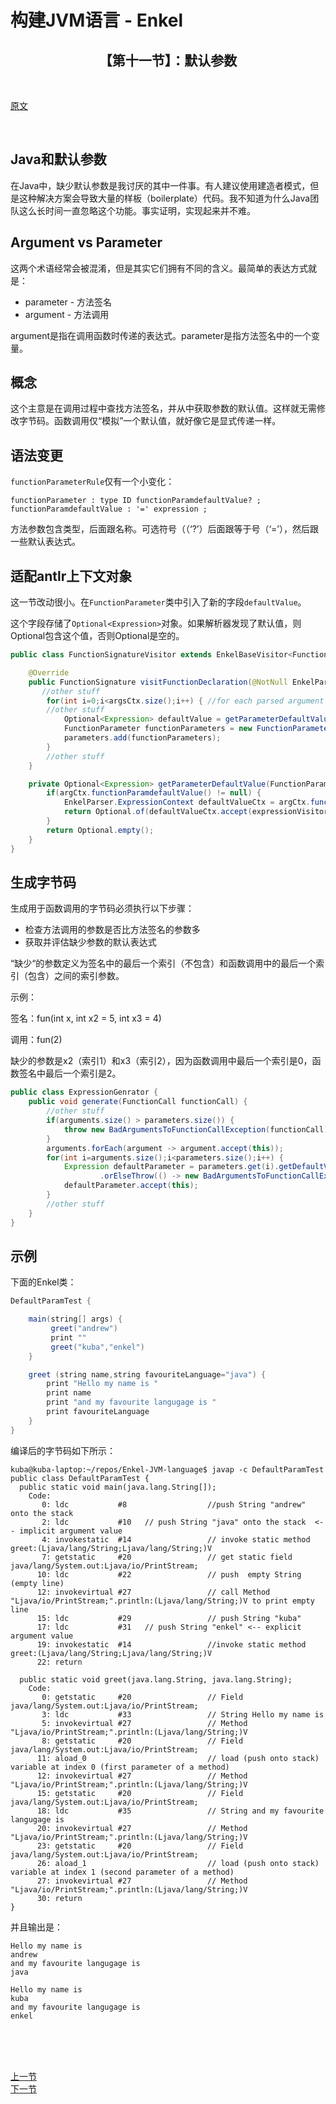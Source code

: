 # 构建JVM语言 - Enkel

<h2 align="center">【第十一节】：默认参数</h2>

</br>

[原文](http://jakubdziworski.github.io/enkel/2016/04/17/enkel_11_default_parameters.html)

</br>

## Java和默认参数

在Java中，缺少默认参数是我讨厌的其中一件事。有人建议使用建造者模式，但是这种解决方案会导致大量的样板（boilerplate）代码。我不知道为什么Java团队这么长时间一直忽略这个功能。事实证明，实现起来并不难。

## Argument vs Parameter

这两个术语经常会被混淆，但是其实它们拥有不同的含义。最简单的表达方式就是：

- parameter - 方法签名
- argument - 方法调用

argument是指在调用函数时传递的表达式。parameter是指方法签名中的一个变量。

## 概念

这个主意是在调用过程中查找方法签名，并从中获取参数的默认值。这样就无需修改字节码。函数调用仅“模拟”一个默认值，就好像它是显式传递一样。

## 语法变更

`functionParameterRule`仅有一个小变化：

```antlr
functionParameter : type ID functionParamdefaultValue? ;
functionParamdefaultValue : '=' expression ;
```

方法参数包含类型，后面跟名称。可选符号（（‘?’）后面跟等于号（‘=’），然后跟一些默认表达式。

## 适配antlr上下文对象

这一节改动很小。在`FunctionParameter`类中引入了新的字段`defaultValue`。

这个字段存储了`Optional<Expression>`对象。如果解析器发现了默认值，则Optional包含这个值，否则Optional是空的。

```java
public class FunctionSignatureVisitor extends EnkelBaseVisitor<FunctionSignature> {

    @Override
    public FunctionSignature visitFunctionDeclaration(@NotNull EnkelParser.FunctionDeclarationContext ctx) {
       //other stuff
        for(int i=0;i<argsCtx.size();i++) { //for each parsed argument
        //other stuff
            Optional<Expression> defaultValue = getParameterDefaultValue(argCtx);
            FunctionParameter functionParameters = new FunctionParameter(name, type, defaultValue);
            parameters.add(functionParameters);
        }
        //other stuff
    }

    private Optional<Expression> getParameterDefaultValue(FunctionParameterContext argCtx) {
        if(argCtx.functionParamdefaultValue() != null) {
            EnkelParser.ExpressionContext defaultValueCtx = argCtx.functionParamdefaultValue().expression();
            return Optional.of(defaultValueCtx.accept(expressionVisitor));
        }
        return Optional.empty();
    }
}
```

## 生成字节码

生成用于函数调用的字节码必须执行以下步骤：

- 检查方法调用的参数是否比方法签名的参数多
- 获取并评估缺少参数的默认表达式

“缺少“的参数定义为签名中的最后一个索引（不包含）和函数调用中的最后一个索引（包含）之间的索引参数。

示例：

签名：fun(int x, int x2 = 5, int x3 = 4)

调用：fun(2)

缺少的参数是x2（索引1）和x3（索引2），因为函数调用中最后一个索引是0，函数签名中最后一个索引是2。

```java
public class ExpressionGenrator {
    public void generate(FunctionCall functionCall) {
        //other stuff
        if(arguments.size() > parameters.size()) {  
            throw new BadArgumentsToFunctionCallException(functionCall);
        }
        arguments.forEach(argument -> argument.accept(this));
        for(int i=arguments.size();i<parameters.size();i++) {
            Expression defaultParameter = parameters.get(i).getDefaultValue()
                    .orElseThrow(() -> new BadArgumentsToFunctionCallException(functionCall));
            defaultParameter.accept(this);
        }
        //other stuff   
    }
}
```

## 示例

下面的Enkel类：

```groovy
DefaultParamTest {

    main(string[] args) {
         greet("andrew")
         print ""
         greet("kuba","enkel")
    }

    greet (string name,string favouriteLanguage="java") {
        print "Hello my name is "
        print name
        print "and my favourite langugage is "
        print favouriteLanguage
    }
}
```

编译后的字节码如下所示：

```shell
kuba@kuba-laptop:~/repos/Enkel-JVM-language$ javap -c DefaultParamTest
public class DefaultParamTest {
  public static void main(java.lang.String[]);
    Code:
       0: ldc           #8                  //push String "andrew" onto the stack
       2: ldc           #10   // push String "java" onto the stack  <-- implicit argument value
       4: invokestatic  #14                 // invoke static method greet:(Ljava/lang/String;Ljava/lang/String;)V
       7: getstatic     #20                 // get static field java/lang/System.out:Ljava/io/PrintStream;
      10: ldc           #22                 // push  empty String (empty line)
      12: invokevirtual #27                 // call Method "Ljava/io/PrintStream;".println:(Ljava/lang/String;)V to print empty line
      15: ldc           #29                 // push String "kuba"
      17: ldc           #31   // push String "enkel" <-- explicit argument value
      19: invokestatic  #14                 //invoke static method greet:(Ljava/lang/String;Ljava/lang/String;)V
      22: return

  public static void greet(java.lang.String, java.lang.String);
    Code:
       0: getstatic     #20                 // Field java/lang/System.out:Ljava/io/PrintStream;
       3: ldc           #33                 // String Hello my name is
       5: invokevirtual #27                 // Method "Ljava/io/PrintStream;".println:(Ljava/lang/String;)V
       8: getstatic     #20                 // Field java/lang/System.out:Ljava/io/PrintStream;
      11: aload_0                           // load (push onto stack) variable at index 0 (first parameter of a method)
      12: invokevirtual #27                 // Method "Ljava/io/PrintStream;".println:(Ljava/lang/String;)V
      15: getstatic     #20                 // Field java/lang/System.out:Ljava/io/PrintStream;
      18: ldc           #35                 // String and my favourite langugage is
      20: invokevirtual #27                 // Method "Ljava/io/PrintStream;".println:(Ljava/lang/String;)V
      23: getstatic     #20                 // Field java/lang/System.out:Ljava/io/PrintStream;
      26: aload_1                           // load (push onto stack) variable at index 1 (second parameter of a method)
      27: invokevirtual #27                 // Method "Ljava/io/PrintStream;".println:(Ljava/lang/String;)V
      30: return
}
```

并且输出是：

```shell
Hello my name is 
andrew
and my favourite langugage is 
java

Hello my name is 
kuba
and my favourite langugage is 
enkel
```

</br></br></br>

<div align="left"><a href="./09-条件语句.md">上一节</a></div>

<div align="left"><a href="./11-函数参数命名.md">下一节</a></div>